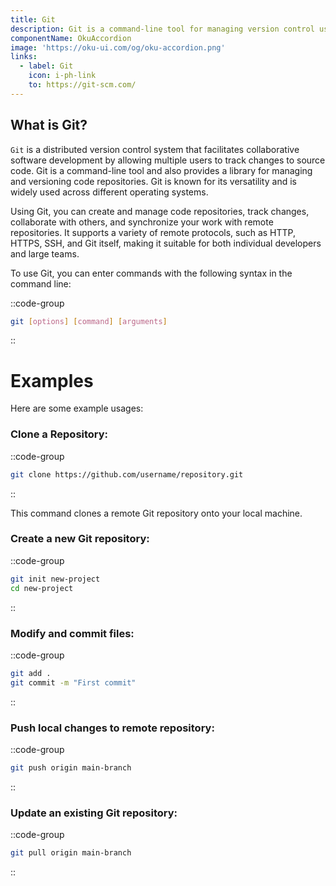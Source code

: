 ```yaml
---
title: Git
description: Git is a command-line tool for managing version control using a distributed system.
componentName: OkuAccordion
image: 'https://oku-ui.com/og/oku-accordion.png'
links:
  - label: Git
    icon: i-ph-link
    to: https://git-scm.com/
---
```



## What is Git?

`Git` is a distributed version control system that facilitates collaborative software development by allowing multiple users to track changes to source code. Git is a command-line tool and also provides a library for managing and versioning code repositories. Git is known for its versatility and is widely used across different operating systems.

Using Git, you can create and manage code repositories, track changes, collaborate with others, and synchronize your work with remote repositories. It supports a variety of remote protocols, such as HTTP, HTTPS, SSH, and Git itself, making it suitable for both individual developers and large teams.

To use Git, you can enter commands with the following syntax in the command line:

::code-group

```sh [terminal]
git [options] [command] [arguments]
```

::

# Examples

Here are some example usages:

### Clone a Repository:

::code-group

```sh [terminal]
git clone https://github.com/username/repository.git
```
::

This command clones a remote Git repository onto your local machine.

### Create a new Git repository:

::code-group

```sh [terminal]
git init new-project
cd new-project
```
::

### Modify and commit files:

::code-group

```sh [terminal]
git add .
git commit -m "First commit"
```
::

### Push local changes to remote repository:

::code-group

```sh [terminal]
git push origin main-branch
```
::

### Update an existing Git repository:

::code-group

```sh [terminal]
git pull origin main-branch
```
::